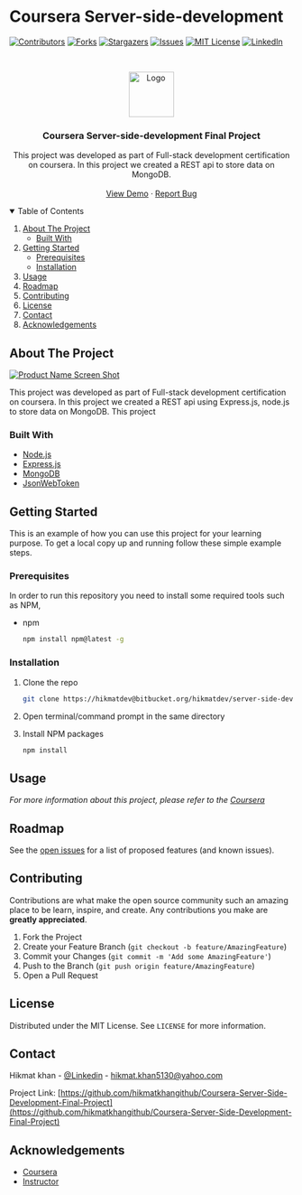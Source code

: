 # Coursera Server-side-development
 

[![Contributors][contributors-shield]][contributors-url]
[![Forks][forks-shield]][forks-url]
[![Stargazers][stars-shield]][stars-url]
[![Issues][issues-shield]][issues-url]
[![MIT License][license-shield]][license-url]
[![LinkedIn][linkedin-shield]][linkedin-url]



<!-- PROJECT LOGO -->
<br />
<p align="center">
  <a href="https://github.com/hikmatkhangithub/Coursera-Server-Side-Development-Final-Project">
    <img src="images/logo.png" alt="Logo" width="80" height="80">
  </a>

  <h3 align="center">Coursera Server-side-development Final Project</h3>

  <p align="center">
    This project was developed as part of Full-stack development certification on coursera. In this project we created a REST api to store data on MongoDB.
    <br />
    <br />
    <a href="https://github.com/hikmatkhangithub/Coursera-Server-Side-Development-Final-Project">View Demo</a>
    ·
    <a href="https://github.com/hikmatkhangithub/Coursera-Server-Side-Development-Final-Project/issues">Report Bug</a>
  </p>
</p>



<!-- TABLE OF CONTENTS -->
<details open="open">
  <summary>Table of Contents</summary>
  <ol>
    <li>
      <a href="#about-the-project">About The Project</a>
      <ul>
        <li><a href="#built-with">Built With</a></li>
      </ul>
    </li>
    <li>
      <a href="#getting-started">Getting Started</a>
      <ul>
        <li><a href="#prerequisites">Prerequisites</a></li>
        <li><a href="#installation">Installation</a></li>
      </ul>
    </li>
    <li><a href="#usage">Usage</a></li>
    <li><a href="#roadmap">Roadmap</a></li>
    <li><a href="#contributing">Contributing</a></li>
    <li><a href="#license">License</a></li>
    <li><a href="#contact">Contact</a></li>
    <li><a href="#acknowledgements">Acknowledgements</a></li>
  </ol>
</details>



<!-- ABOUT THE PROJECT -->
## About The Project

[![Product Name Screen Shot][product-screenshot]](https://example.com)

  This project was developed as part of Full-stack development certification on coursera. In this project we created a REST api using Express.js, node.js to store data on MongoDB. This project 


### Built With

* [Node.js](https://nodejs.org/en/)
* [Express.js](https://expressjs.com/)
* [MongoDB](https://www.mongodb.com/)
* [JsonWebToken](https://jwt.io/)


<!-- GETTING STARTED -->
## Getting Started

This is an example of how you can use this project for your learning purpose.
To get a local copy up and running follow these simple example steps.

### Prerequisites

In order to run this repository you need to install some required tools such as NPM,
* npm
  ```sh
  npm install npm@latest -g
  ```

### Installation


1. Clone the repo
   ```sh
   git clone https://hikmatdev@bitbucket.org/hikmatdev/server-side-development-with-node.js-express-mongodb.git
   ```
2. Open terminal/command prompt in the same directory

3. Install NPM packages
   ```sh
   npm install
   ```




<!-- USAGE EXAMPLES -->
## Usage


_For more information about this project, please refer to the [Coursera](https://www.coursera.org/learn/server-side-nodejs)_



<!-- ROADMAP -->
## Roadmap

See the [open issues](https://github.com/hikmatkhangithub/Coursera-Server-Side-Development-Final-Project/issues) for a list of proposed features (and known issues).



<!-- CONTRIBUTING -->
## Contributing

Contributions are what make the open source community such an amazing place to be learn, inspire, and create. Any contributions you make are **greatly appreciated**.

1. Fork the Project
2. Create your Feature Branch (`git checkout -b feature/AmazingFeature`)
3. Commit your Changes (`git commit -m 'Add some AmazingFeature'`)
4. Push to the Branch (`git push origin feature/AmazingFeature`)
5. Open a Pull Request



<!-- LICENSE -->
## License

Distributed under the MIT License. See `LICENSE` for more information.



<!-- CONTACT -->
## Contact

Hikmat khan - [@Linkedin](https://www.linkedin.com/in/hikmat-khan-34b773177/) - hikmat.khan5130@yahoo.com

Project Link: [https://github.com/hikmatkhangithub/Coursera-Server-Side-Development-Final-Project](https://github.com/hikmatkhangithub/Coursera-Server-Side-Development-Final-Project)



<!-- ACKNOWLEDGEMENTS -->
## Acknowledgements
* [Coursera](https://www.coursera.org/learn/server-side-nodejs)
* [Instructor](https://www.coursera.org/instructor/jmuppala)

<!-- MARKDOWN LINKS & IMAGES -->
<!-- https://www.markdownguide.org/basic-syntax/#reference-style-links -->
[contributors-shield]: https://img.shields.io/github/contributors/hikmatkhangithub/Coursera-Server-Side-Development-Final-Project?style=for-the-badge
[contributors-url]: https://github.com/hikmatkhangithub/Coursera-Server-Side-Development-Final-Project/graphs/contributors
[forks-shield]: https://img.shields.io/github/forks/hikmatkhangithub/Coursera-Server-Side-Development-Final-Project.svg?style=for-the-badge
[forks-url]: https://github.com/hikmatkhangithub/Coursera-Server-Side-Development-Final-Project/network/members
[stars-shield]: https://img.shields.io/github/stars/hikmatkhangithub/Coursera-Server-Side-Development-Final-Project.svg?style=for-the-badge
[stars-url]: https://github.com/hikmatkhangithub/Coursera-Server-Side-Development-Final-Project/stargazers
[issues-shield]: https://img.shields.io/github/issues/hikmatkhangithub/Coursera-Server-Side-Development-Final-Project.svg?style=for-the-badge
[issues-url]: https://github.com/hikmatkhangithub/Coursera-Server-Side-Development-Final-Project/issues
[license-shield]: https://img.shields.io/github/license/hikmatkhangithub/Coursera-Server-Side-Development-Final-Project.svg?style=for-the-badge
[license-url]: https://github.com/hikmatkhangithub/Coursera-Server-Side-Development-Final-Project
[linkedin-shield]: https://img.shields.io/badge/-LinkedIn-black.svg?style=for-the-badge&logo=linkedin&colorB=555
[linkedin-url]: https://www.linkedin.com/in/hikmat-khan-34b773177/
[product-screenshot]: images/screenshot.png



